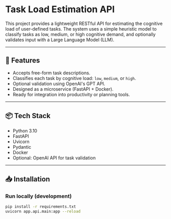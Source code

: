 # Task Load Estimation API

This project provides a lightweight RESTful API for estimating the cognitive load of user-defined tasks. The system uses a simple heuristic model to classify tasks as low, medium, or high cognitive demand, and optionally validates input with a Large Language Model (LLM).

---

## 🚀 Features

- Accepts free-form task descriptions.
- Classifies each task by cognitive load: `low`, `medium`, or `high`.
- Optional validation using OpenAI's GPT API.
- Designed as a microservice (FastAPI + Docker).
- Ready for integration into productivity or planning tools.

---

## 📦 Tech Stack

- Python 3.10
- FastAPI
- Uvicorn
- Pydantic
- Docker
- Optional: OpenAI API for task validation

---

## 📥 Installation

### Run locally (development)

```bash
pip install -r requirements.txt
uvicorn app.api.main:app --reload